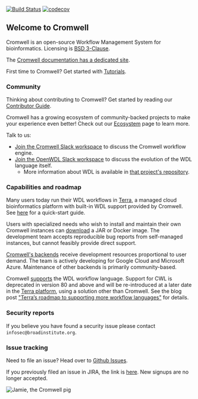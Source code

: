 [![Build Status](https://travis-ci.com/broadinstitute/cromwell.svg?branch=develop)](https://travis-ci.com/broadinstitute/cromwell?branch=develop)
[![codecov](https://codecov.io/gh/broadinstitute/cromwell/branch/develop/graph/badge.svg)](https://codecov.io/gh/broadinstitute/cromwell)

## Welcome to Cromwell

Cromwell is an open-source Workflow Management System for bioinformatics. Licensing is [BSD 3-Clause](LICENSE.txt).

The [Cromwell documentation has a dedicated site](https://cromwell.readthedocs.io/en/stable).

First time to Cromwell? Get started with [Tutorials](https://cromwell.readthedocs.io/en/stable/tutorials/FiveMinuteIntro/).

### Community

Thinking about contributing to Cromwell? Get started by reading our [Contributor Guide](CONTRIBUTING.md).

Cromwell has a growing ecosystem of community-backed projects to make your experience even better! Check out our [Ecosystem](https://cromwell.readthedocs.io/en/stable/Ecosystem/) page to learn more.

Talk to us:
- [Join the Cromwell Slack workspace](https://join.slack.com/t/cromwellhq/shared_invite/zt-dxmmrtye-JHxwKE53rfKE_ZWdOHIB4g) to discuss the Cromwell workflow engine.
- [Join the OpenWDL Slack workspace](https://join.slack.com/t/openwdl/shared_invite/zt-ctmj4mhf-cFBNxIiZYs6SY9HgM9UAVw) to discuss the evolution of the WDL language itself.
    - More information about WDL is available in [that project's repository](https://github.com/openwdl/wdl).  

### Capabilities and roadmap

Many users today run their WDL workflows in [Terra](https://app.terra.bio/), a managed cloud bioinformatics platform with built-in WDL support provided by Cromwell. See [here](https://support.terra.bio/hc/en-us/articles/360036379771-Get-started-running-workflows) for a quick-start guide.

Users with specialized needs who wish to install and maintain their own Cromwell instances can [download](https://github.com/broadinstitute/cromwell/releases) a JAR or Docker image. The development team accepts reproducible bug reports from self-managed instances, but cannot feasibly provide direct support.

[Cromwell's backends](https://cromwell.readthedocs.io/en/stable/backends/Backends/) receive development resources proportional to user demand. The team is actively developing for Google Cloud and Microsoft Azure. Maintenance of other backends is primarily community-based.

Cromwell [supports](https://cromwell.readthedocs.io/en/stable/LanguageSupport/) the WDL workflow language. Support for CWL is deprecated in version 80 and above and will be re-introduced at a later date in the [Terra platform](https://terra.bio/), using a solution other than Cromwell. See the blog post ["Terra’s roadmap to supporting more workflow languages"](https://terra.bio/terras-roadmap-to-supporting-more-workflow-languages/) for details.

### Security reports

If you believe you have found a security issue please contact `infosec@broadinstitute.org`.

### Issue tracking

Need to file an issue? Head over to [Github Issues](https://github.com/broadinstitute/cromwell/issues).

If you previously filed an issue in JIRA, the link is [here](https://github.com/broadinstitute/cromwell/issues). New signups are no longer accepted.

![Jamie, the Cromwell pig](docs/jamie_the_cromwell_pig.png)
